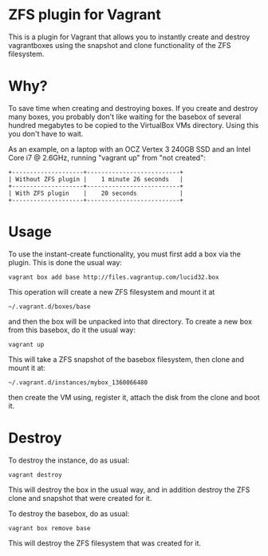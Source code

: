 ZFS plugin for Vagrant
======================

This is a plugin for Vagrant that allows you to instantly create and destroy
vagrantboxes using the snapshot and clone functionality of the ZFS filesystem.

Why?
====

To save time when creating and destroying boxes. If you create and destroy many boxes, you probably don't like waiting for the basebox of several hundred megabytes to be copied to the VirtualBox VMs directory. Using this you don't have to wait.

As an example, on a laptop with an OCZ Vertex 3 240GB SSD and an Intel Core i7 @ 2.6GHz, running "vagrant up" from "not created":

    +--------------------+--------------------------+
    | Without ZFS plugin |    1 minute 26 seconds   |
    +--------------------+--------------------------+
    | With ZFS plugin    |    20 seconds            |
    +--------------------+--------------------------+

Usage
=====
To use the instant-create functionality, you must first add a box via the plugin. This is done the usual way:

    vagrant box add base http://files.vagrantup.com/lucid32.box

This operation will create a new ZFS filesystem and mount it at

    ~/.vagrant.d/boxes/base

and then the box will be unpacked into that directory. To create a new box from this basebox, do it the usual way:

    vagrant up

This will take a ZFS snapshot of the basebox filesystem, then clone and mount it at:

    ~/.vagrant.d/instances/mybox_1360066480

then create the VM using, register it, attach the disk from the clone and boot it.

Destroy
=======

To destroy the instance, do as usual:

    vagrant destroy

This will destroy the box in the usual way, and in addition destroy the ZFS clone and snapshot that were created for it.

To destroy the basebox, do as usual:

    vagrant box remove base

This will destroy the ZFS filesystem that was created for it.
